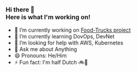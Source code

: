### Hi there 👋 <br> Here is what I'm working on!

- 🔭 I’m currently working on [Food-Trucks project](https://github.com/yannai-malich/Food-Trucks)
- 🌱 I’m currently learning DovOps, DevNet
- 🤔 I’m looking for help with AWS, Kubernetes
- 💬 Ask me about Anything
- 😄 Pronouns: He/Him
- ⚡ Fun fact: I'm half Dutch 🚲🧀
